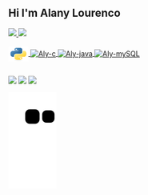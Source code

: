## Hi I'm Alany Lourenco 


<div>
  <a href="https://beacons.ai/AlanyLourenco">
  <img height="150em" src="https://github-readme-stats.vercel.app/api?username=AlanyLourenco&show_icons=true&theme=material-palenight&include_all_commits=true&count_private=true"/>
  <img height="150em" src="https://github-readme-stats.vercel.app/api/top-langs/?username=AlanyLourenco&layout=compact&langs_count=16&theme=material-palenight"/>
</div>
  
<div style="display: inline_block"><br>
  
  <img align="center" alt="Aly-Python" height="30" width="40" src="https://raw.githubusercontent.com/devicons/devicon/master/icons/python/python-original.svg">
  <img align="center" alt="Aly-c" height="30" width="40" src="https://cdn.jsdelivr.net/gh/devicons/devicon/icons/c/c-original.svg" />     
  <img align="center" alt="Aly-java" height="30" width="40" src="https://cdn.jsdelivr.net/gh/devicons/devicon/icons/java/java-original.svg" /> 
  <img align="center" alt="Aly-mySQL" height="30" width="40" src="https://cdn.jsdelivr.net/gh/devicons/devicon/icons/mysql/mysql-original.svg" />
               
</div>
  
##
  
<div>
  
  <a href="https://www.instagram.com/alanyloure/" target="_blank"><img src="https://img.shields.io/badge/-Instagram-%23E4405F?style=for-the-badge&logo=instagram&logoColor=white" target="_blank"></a>
  <a href = "mailto:lourencoala@gmail.com"><img src="https://img.shields.io/badge/Gmail-D14836?style=for-the-badge&logo=gmail&logoColor=white" target="_blank"></a>
  <a href="https://www.linkedin.com/in/alany-gabriely-lourenço-da-silva-6b20a4224" target="_blank"><img src="https://img.shields.io/badge/-LinkedIn-%230077B5?style=for-the-badge&logo=linkedin&logoColor=white" target="_blank"></a>   
</div>

![Snake animation](https://github.com/AlanyLourenco/AlanyLourenco/blob/output/github-contribution-grid-snake.svg)
